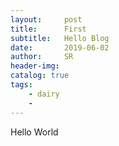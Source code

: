```yaml
---
layout:     post
title:      First
subtitle:   Hello Blog
date:       2019-06-02
author:     SR
header-img: 
catalog: true
tags:
    - dairy
    - 
---
```

Hello World
